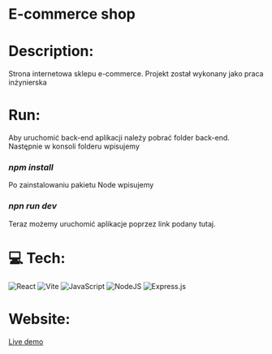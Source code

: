 # E-commerce shop 

# Description:
Strona internetowa sklepu e-commerce.
Projekt został wykonany jako praca inżynierska

# Run:
Aby uruchomić back-end aplikacji należy pobrać folder back-end.<br>
Następnie w konsoli folderu wpisujemy <h3><b><i>npm install</b></i><br></h3>
Po zainstalowaniu pakietu Node wpisujemy <h3><b><i>npn run dev</b></i><br></h3>

Teraz możemy uruchomić aplikacje poprzez link podany tutaj.

# 💻 Tech:
![React](https://img.shields.io/badge/react-%2320232a.svg?style=for-the-badge&logo=react&logoColor=%2361DAFB)
![Vite](https://img.shields.io/badge/vite-%23646CFF.svg?style=for-the-badge&logo=vite&logoColor=white)
![JavaScript](https://img.shields.io/badge/javascript-%23323330.svg?style=for-the-badge&logo=javascript&logoColor=%23F7DF1E)
![NodeJS](https://camo.githubusercontent.com/77529a717c264d23c52b5658ea64140f4b98f0d200ccbfff25e33e004c0c3414/68747470733a2f2f696d672e736869656c64732e696f2f62616467652f4e6f64652e6a732d3546413034453f7374796c653d666f722d7468652d6261646765266c6f676f3d4e6f64652e6a73266c6f676f436f6c6f723d464646464646)
![Express.js](https://camo.githubusercontent.com/c98a2d97ade319a8db51f20a8dcfbf5aa6049f594c3e78c8cf9461be5f38ea62/68747470733a2f2f696d672e736869656c64732e696f2f62616467652f457870726573732d3030303030303f7374796c653d666f722d7468652d6261646765266c6f676f3d45787072657373266c6f676f436f6c6f723d464646464646)

# Website:
[Live demo](https://e-commerce-bsc-thesis.netlify.app/)

